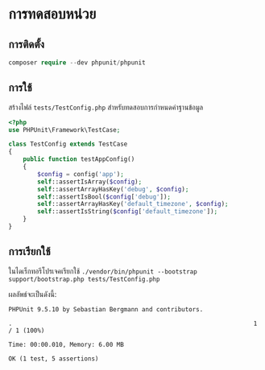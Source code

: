 # การทดสอบหน่วย

## การติดตั้ง

```php
composer require --dev phpunit/phpunit
```

## การใช้

สร้างไฟล์ `tests/TestConfig.php` สำหรับทดสอบการกำหนดค่าฐานข้อมูล
```php
<?php
use PHPUnit\Framework\TestCase;

class TestConfig extends TestCase
{
    public function testAppConfig()
    {
        $config = config('app');
        self::assertIsArray($config);
        self::assertArrayHasKey('debug', $config);
        self::assertIsBool($config['debug']);
        self::assertArrayHasKey('default_timezone', $config);
        self::assertIsString($config['default_timezone']);
    }
}
```

## การเรียกใช้

ในไดเร็กทอรีโปรเจคเรียกใช้ `./vendor/bin/phpunit --bootstrap support/bootstrap.php tests/TestConfig.php`

ผลลัพธ์จะเป็นดังนี้:
```
PHPUnit 9.5.10 by Sebastian Bergmann and contributors.

.                                                                   1 / 1 (100%)

Time: 00:00.010, Memory: 6.00 MB

OK (1 test, 5 assertions)
```
